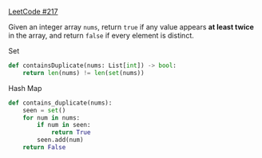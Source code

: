 

[LeetCode #217](https://leetcode.com/problems/contains-duplicate)

Given an integer array `nums`, return `true` if any value appears **at least twice** in the array, and return `false` if every element is distinct.

Set

```python
def containsDuplicate(nums: List[int]) -> bool:
	return len(nums) != len(set(nums))
```


Hash Map

```python
def contains_duplicate(nums):
    seen = set()
    for num in nums:
        if num in seen:
            return True
        seen.add(num)
    return False
```



